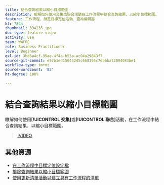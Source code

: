 ```yaml
---
title: 結合查詢結果以縮小目標範圍
description: 瞭解如何使用交集或聯合活動在工作流程中結合查詢結果，以縮小目標範圍。
feature: 工作流程、鎖定目標定位活動、查詢編輯器
kt: 7844
thumbnail: 334235.jpg
doc-type: feature video
activity: use
team: WWFRE
role: Business Practitioner
level: Beginner
exl-id: 3bd6a4cf-95ae-4f4a-b53a-ac04a29843f7
source-git-commit: e57b1ed15044245c668395c7ebbba72094083be1
workflow-type: tm+mt
source-wordcount: '82'
ht-degree: 100%

---
```


# 結合查詢結果以縮小目標範圍

瞭解如何使用&#x200B;**[!UICONTROL 交集]**&#x200B;或&#x200B;**[!UICONTROL 聯合]**&#x200B;活動，在工作流程中結合查詢結果，以縮小目標範圍。

>[!VIDEO](https://video.tv.adobe.com/v/334235?quality=12)

## 其他資源

* [在工作流程中目標定位設定檔](/help/profile-management/target-profiles-in-a-workflow.md)
* [排除查詢結果以縮小目標範圍](/help/process-management/refine-targets-by-excluding-query-results.md)
* [使用更新清單活動以建立具有工作流程的清單](/help/process-management/use-the-update-list-activity.md)
